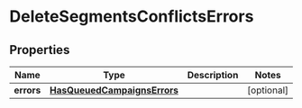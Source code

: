 

# DeleteSegmentsConflictsErrors


## Properties

| Name | Type | Description | Notes |
|------------ | ------------- | ------------- | -------------|
|**errors** | [**HasQueuedCampaignsErrors**](HasQueuedCampaignsErrors.md) |  |  [optional] |



